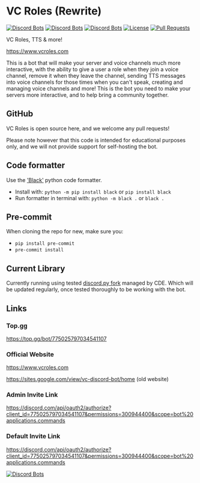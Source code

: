 # VC Roles (Rewrite)

[![Discord Bots](https://top.gg/api/widget/status/775025797034541107.svg)](https://top.gg/bot/775025797034541107)
[![Discord Bots](https://top.gg/api/widget/servers/775025797034541107.svg?noavatar=true)](https://top.gg/bot/775025797034541107)
[![Discord Bots](https://top.gg/api/widget/owner/775025797034541107.svg?noavatar=true)](https://top.gg/bot/775025797034541107)
[![License](https://img.shields.io/badge/license-Apache%202.0%20with%20Commons%20Clause-blue)](https://commonsclause.com/)
[![Pull Requests](https://img.shields.io/badge/Pull%20Requests-Welcome!-brightgreen)](https://github.com/CDESamBotDev/VCRoles/pulls)

VC Roles, TTS & more!

https://www.vcroles.com

This is a bot that will make your server and voice channels much more interactive, with the ability to give a user a role when they join a voice channel, remove it when they leave the channel, sending TTS messages into voice channels for those times when you can't speak, creating and managing voice channels and more! This is the bot you need to make your servers more interactive, and to help bring a community together.

## GitHub

VC Roles is open source here, and we welcome any pull requests!

Please note however that this code is intended for educational purposes only, and we will not provide support for self-hosting the bot.

## Code formatter

Use the ['Black'](https://black.readthedocs.io/en/stable/getting_started.html) python code formatter.

- Install with: `python -m pip install black` or `pip install black`
- Run formatter in terminal with: `python -m black .` or `black .`

## Pre-commit

When cloning the repo for new, make sure you:

- `pip install pre-commit`
- `pre-commit install`

## Current Library

Currently running using tested [discord.py fork](https://github.com/CDE90/discord.py) managed by CDE. Which will be updated regularly, once tested thoroughly to be working with the bot.

## Links

### Top.gg

https://top.gg/bot/775025797034541107

### Official Website

https://www.vcroles.com

https://sites.google.com/view/vc-discord-bot/home (old website)

### Admin Invite Link

https://discord.com/api/oauth2/authorize?client_id=775025797034541107&permissions=300944400&scope=bot%20applications.commands

### Default Invite Link

https://discord.com/api/oauth2/authorize?client_id=775025797034541107&permissions=300944400&scope=bot%20applications.commands

[![Discord Bots](https://top.gg/api/widget/775025797034541107.svg)](https://top.gg/bot/775025797034541107)
